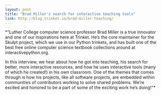 ```yaml
---
layout: post
title: "Brad Miller's search for interactive teaching tools"
link: http://blog.trinket.io/brad-miller-teaching/
---
```


*"Luther College computer science professor Brad Miller is a true innovator and one of our inspirations here at Trinket.  He’s the core maintainer for the Skulpt project, which we use in our Python trinkets, and has built one of the best free online computer science textbook collections around at interactivepython.org.  

In this interview, we hear about how he got into teaching, his search for better, more interactive resources, and how he uses interactive tools (many of which he created!) in his own classroom.  One of the themes that comes through is how his projects, like all software projects, are embedded within communities of contributors working to solve shared problems.  We’re excited and honored to be a part of some of the exciting work he’s doing!"*
